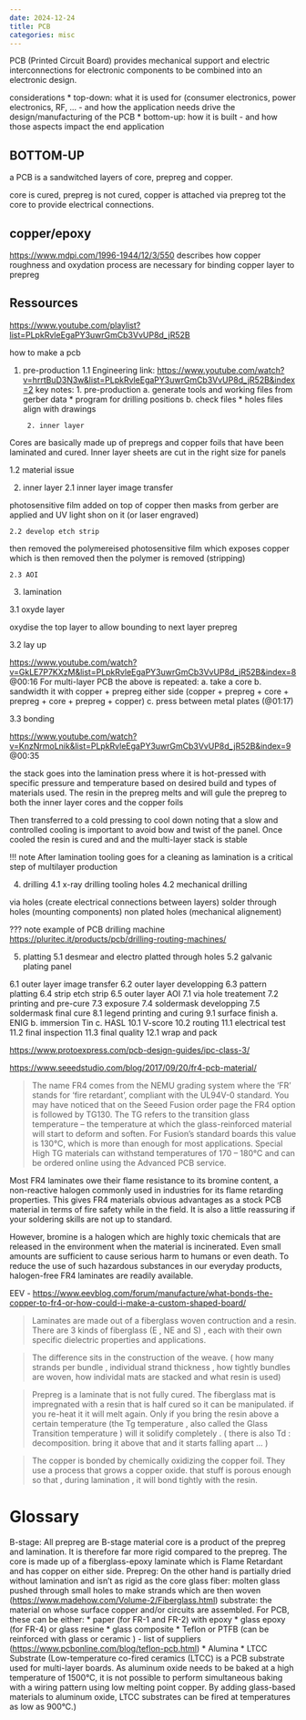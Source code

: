 ```yaml
---
date: 2024-12-24
title: PCB
categories: misc
---
```


PCB (Printed Circuit Board) provides mechanical support and electric interconnections for electronic components to be combined into an electronic design.

considerations
    * top-down: what it is used for (consumer electronics, power electronics, RF, ... - and how the application needs drive the design/manufacturing of the PCB
    * bottom-up: how it is built - and how those aspects impact the end application


## BOTTOM-UP

a PCB is a sandwitched layers of core, prepreg and copper.

core is cured, prepreg is not cured, copper is attached via prepreg tot the core to provide electrical connections.

## copper/epoxy

https://www.mdpi.com/1996-1944/12/3/550
describes how copper roughness and oxydation process are necessary for binding copper layer to prepreg

## Ressources

https://www.youtube.com/playlist?list=PLpkRvleEgaPY3uwrGmCb3VvUP8d_jR52B

how to make a pcb

1. pre-production
1.1 Engineering
    link: https://www.youtube.com/watch?v=hrrtBuD3N3w&list=PLpkRvleEgaPY3uwrGmCb3VvUP8d_jR52B&index=2
    key notes: 
        1. pre-production
            a. generate tools and working files from gerber data
                * program for drilling positions
            b. check files
                * holes files align with drawings

        2. inner layer

Cores are basically made up of prepregs and copper foils that have been laminated and cured.
Inner layer sheets are cut in the right size for panels
        

1.2 material issue

2. inner layer
    2.1 inner layer image transfer

photosensitive film added on top of copper
then masks from gerber are applied and UV light shon on it (or laser engraved)

    2.2 develop etch strip

then removed the polymereised photosensitive film which exposes copper
which is then removed
then the polymer is removed (stripping)

    2.3 AOI

3. lamination

3.1 oxyde layer

oxydise the top layer to allow bounding to next layer prepreg

3.2 lay up

https://www.youtube.com/watch?v=GkLE7P7KXzM&list=PLpkRvleEgaPY3uwrGmCb3VvUP8d_jR52B&index=8
@00:16
For multi-layer PCB the above is repeated:
a. take a core
b. sandwidth it with copper + prepreg either side (copper + prepreg + core + prepreg + core + prepreg + copper)
c. press between metal plates (@01:17)


3.3 bonding

https://www.youtube.com/watch?v=KnzNrmoLnik&list=PLpkRvleEgaPY3uwrGmCb3VvUP8d_jR52B&index=9
@00:35

the stack goes into the lamination press where it is hot-pressed with specific pressure and temperature based on desired build and types of materials used. The resin in the prepreg melts and will gule the prepreg to both the inner layer cores and the copper foils 

Then transferred to a cold pressing to cool down noting that a slow and controlled cooling is important to avoid bow and twist of the panel. Once cooled the resin is cured and and the multi-layer stack is stable

!!! note
    After lamination tooling goes for a cleaning as lamination is a critical step of multilayer production

4. drilling
4.1 x-ray drilling tooling holes
4.2 mechanical drilling

via holes (create electrical connections between layers)
solder through holes (mounting components)
non plated holes (mechanical alignement)

??? note
    example of PCB drilling machine https://pluritec.it/products/pcb/drilling-routing-machines/

5. platting
5.1 desmear and electro platted through holes
5.2 galvanic plating panel

6.1 outer layer image transfer
6.2 outer layer developping
6.3 pattern platting
6.4 strip etch strip
6.5 outer layer AOI
7.1 via hole treatement
7.2 printing and pre-cure
7.3 exposure
7.4 soldermask developping
7.5 soldermask final cure
8.1 legend printing and curing
9.1 surface finish 
    a. ENIG
    b. immersion Tin
    c. HASL
10.1 V-score
10.2 routing
11.1 electrical test
11.2 final inspection
11.3 final quality
12.1 wrap and pack


https://www.protoexpress.com/pcb-design-guides/ipc-class-3/

https://www.seeedstudio.com/blog/2017/09/20/fr4-pcb-material/

>The name FR4 comes from the NEMU grading system where the ‘FR’ stands for ‘fire retardant’, compliant with the UL94V-0 standard. You may have noticed that on the Seeed Fusion order page the FR4 option is followed by TG130. The TG refers to the transition glass temperature – the temperature at which the glass-reinforced material will start to deform and soften. For Fusion’s standard boards this value is 130°C, which is more than enough for most applications. Special High TG materials can withstand temperatures of 170 – 180°C and can be ordered online using the Advanced PCB service.

Most FR4 laminates owe their flame resistance to its bromine content, a non-reactive halogen commonly used in industries for its flame retarding properties. This gives FR4 materials obvious advantages as a stock PCB material in terms of fire safety while in the field. It is also a little reassuring if your soldering skills are not up to standard.

However, bromine is a halogen which are highly toxic chemicals that are released in the environment when the material is incinerated. Even small amounts are sufficient to cause serious harm to humans or even death. To reduce the use of such hazardous substances in our everyday products, halogen-free FR4 laminates are readily available.

EEV - https://www.eevblog.com/forum/manufacture/what-bonds-the-copper-to-fr4-or-how-could-i-make-a-custom-shaped-board/

> Laminates are made out of a fiberglass woven contruction and a resin. There are 3 kinds of fiberglass (E , NE and S) , each with their own specific dielectric properties and applications.

> The difference sits in the construction of the weave. ( how many strands per bundle , individual strand thickness , how tightly bundles are woven, how individal mats are stacked and what resin is used)

> Prepreg is a laminate that is not fully cured. The fiberglass mat is impregnated with a resin that is half cured so it can be manipulated. if you re-heat it it will melt again. Only if you bring the resin above a certain temperature (the Tg temperature , also called the Glass Transition temperature ) will it solidify completely . ( there is also Td : decomposition. bring it above that and it starts falling apart ... )

> The copper is bonded by chemically oxidizing the copper foil. They use a process that grows a copper oxide. that stuff is porous enough so that , during lamination , it will bond tightly with the resin.

# Glossary

B-stage: All prepreg are B-stage material
core is a product of the prepreg and lamination. It is therefore far more rigid compared to the prepreg. The core is made up of a fiberglass-epoxy laminate which is Flame Retardant and has copper on either side.
Prepreg: On the other hand is partially dried without lamination and isn’t as rigid as the core
glass fiber: molten glass pushed through small holes to make strands which are then woven (https://www.madehow.com/Volume-2/Fiberglass.html)
substrate: the material on whose surface copper and/or circuits are assembled. For PCB, these can be either:
    * paper (for FR-1 and FR-2) with epoxy
    * glass epoxy (for FR-4) or glass resine
    * glass composite
    * Teflon or PTFB (can be reinforced with glass or ceramic ) - list of suppliers (https://www.pcbonline.com/blog/teflon-pcb.html)
    * Alumina
    * LTCC Substrate (Low-temperature co-fired ceramics (LTCC) is a PCB substrate used for multi-layer boards. As aluminum oxide needs to be baked at a high temperature of 1500°C, it is not possible to perform simultaneous baking with a wiring pattern using low melting point copper. By adding glass-based materials to aluminum oxide, LTCC substrates can be fired at temperatures as low as 900°C.)
